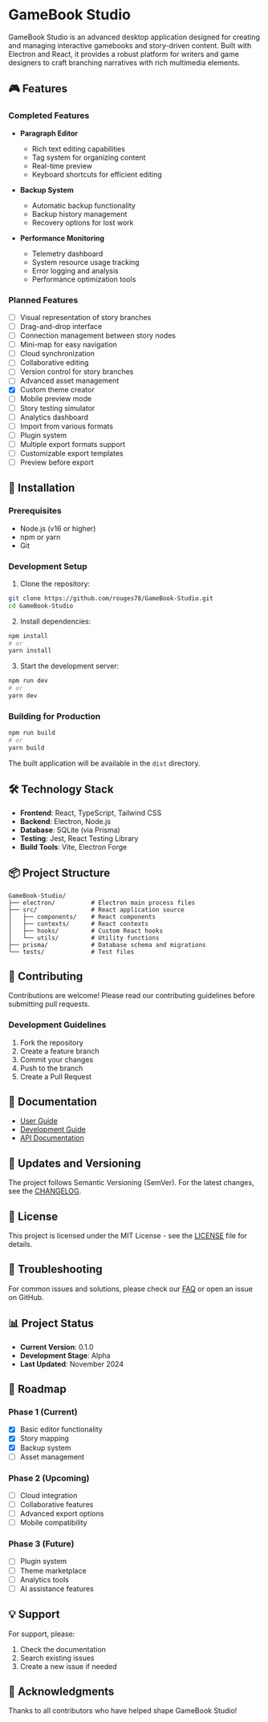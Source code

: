 # GameBook Studio

GameBook Studio is an advanced desktop application designed for creating and managing interactive gamebooks and story-driven content. Built with Electron and React, it provides a robust platform for writers and game designers to craft branching narratives with rich multimedia elements.

## 🎮 Features

### Completed Features
- **Paragraph Editor**
  - Rich text editing capabilities
  - Tag system for organizing content
  - Real-time preview
  - Keyboard shortcuts for efficient editing

- **Backup System**
  - Automatic backup functionality
  - Backup history management
  - Recovery options for lost work

- **Performance Monitoring**
  - Telemetry dashboard
  - System resource usage tracking
  - Error logging and analysis
  - Performance optimization tools

### Planned Features
- [ ] Visual representation of story branches
- [ ] Drag-and-drop interface
- [ ] Connection management between story nodes
- [ ] Mini-map for easy navigation
- [ ] Cloud synchronization
- [ ] Collaborative editing
- [ ] Version control for story branches
- [ ] Advanced asset management
- [X] Custom theme creator
- [ ] Mobile preview mode
- [ ] Story testing simulator
- [ ] Analytics dashboard
- [ ] Import from various formats
- [ ] Plugin system
- [ ] Multiple export formats support
- [ ] Customizable export templates
- [ ] Preview before export

## 🚀 Installation

### Prerequisites
- Node.js (v16 or higher)
- npm or yarn
- Git

### Development Setup
1. Clone the repository:
```bash
git clone https://github.com/rouges78/GameBook-Studio.git
cd GameBook-Studio
```

2. Install dependencies:
```bash
npm install
# or
yarn install
```

3. Start the development server:
```bash
npm run dev
# or
yarn dev
```

### Building for Production
```bash
npm run build
# or
yarn build
```

The built application will be available in the `dist` directory.

## 🛠 Technology Stack
- **Frontend**: React, TypeScript, Tailwind CSS
- **Backend**: Electron, Node.js
- **Database**: SQLite (via Prisma)
- **Testing**: Jest, React Testing Library
- **Build Tools**: Vite, Electron Forge

## 📦 Project Structure
```
GameBook-Studio/
├── electron/          # Electron main process files
├── src/               # React application source
│   ├── components/    # React components
│   ├── contexts/      # React contexts
│   ├── hooks/         # Custom React hooks
│   └── utils/         # Utility functions
├── prisma/            # Database schema and migrations
└── tests/             # Test files
```

## 🤝 Contributing
Contributions are welcome! Please read our contributing guidelines before submitting pull requests.

### Development Guidelines
1. Fork the repository
2. Create a feature branch
3. Commit your changes
4. Push to the branch
5. Create a Pull Request

## 📝 Documentation
- [User Guide](docs/user-guide.md)
- [Development Guide](docs/development.md)
- [API Documentation](docs/api.md)

## 🔄 Updates and Versioning
The project follows Semantic Versioning (SemVer). For the latest changes, see the [CHANGELOG](CHANGELOG.md).

## 📄 License
This project is licensed under the MIT License - see the [LICENSE](LICENSE) file for details.

## 🔧 Troubleshooting
For common issues and solutions, please check our [FAQ](docs/faq.md) or open an issue on GitHub.

## 📊 Project Status
- **Current Version**: 0.1.0
- **Development Stage**: Alpha
- **Last Updated**: November 2024

## 🎯 Roadmap
### Phase 1 (Current)
- [x] Basic editor functionality
- [x] Story mapping
- [x] Backup system
- [ ] Asset management

### Phase 2 (Upcoming)
- [ ] Cloud integration
- [ ] Collaborative features
- [ ] Advanced export options
- [ ] Mobile compatibility

### Phase 3 (Future)
- [ ] Plugin system
- [ ] Theme marketplace
- [ ] Analytics tools
- [ ] AI assistance features

## 💡 Support
For support, please:
1. Check the documentation
2. Search existing issues
3. Create a new issue if needed

## 🌟 Acknowledgments
Thanks to all contributors who have helped shape GameBook Studio!
